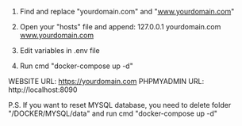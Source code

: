 1) Find and replace "yourdomain.com" and "www.yourdomain.com"

2) Open your "hosts" file and append:
127.0.0.1  yourdomain.com    www.yourdomain.com

3) Edit variables in .env file

4) Run cmd "docker-compose up -d"

WEBSITE URL: https://yourdomain.com
PHPMYADMIN URL: http://localhost:8090

P.S. If you want to reset MYSQL database, you need to delete folder "/DOCKER/MYSQL/data" and run cmd "docker-compose up -d"
